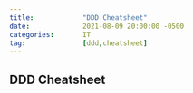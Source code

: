 ```yaml
---
title:            "DDD Cheatsheet"
date:             2021-08-09 20:00:00 -0500
categories:       IT
tag:              [ddd,cheatsheet]
---
```


## DDD Cheatsheet
<script src="https://gist.github.com/percyvega/aae9b3744378e619f1ae73b48e172b3a.js"></script>